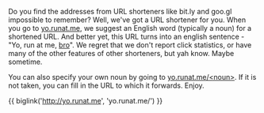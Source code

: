 Do you find the addresses from URL shorteners like bit.ly and goo.gl impossible
to remember?  Well, we've got a URL shortener for you.  When you go to
[yo.runat.me](http://yo.runat.me), we suggest an English word (typically a
noun) for a shortened URL.  And better yet, this URL turns into an english
sentence - "Yo, run at me, [bro](http://yo.runat.me/bro)".  We regret that we
don't report click statistics, or have many of the other features of other
shorteners, but yah know.  Maybe sometime.

You can also specify your own noun by going to [yo.runat.me/&lt;noun&gt;](http://yo.runat.me/noun).
If it is not taken, you can fill in the URL to which it forwards.  Enjoy.

{{ biglink('http://yo.runat.me', 'yo.runat.me/') }}

